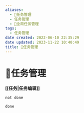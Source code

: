 ```yaml
---
aliases:
  - 📅任务管理
  - 任务管理
  - 📅全局任务管理
tags:
  - 任务管理
date created: 2022-06-10 22:35:29
date updated: 2023-11-22 10:40:49
title: 📅任务管理
---
```


# 📅任务管理

**[[任务|任务编辑]]**

```tasks
not done
```

```tasks
done
```
